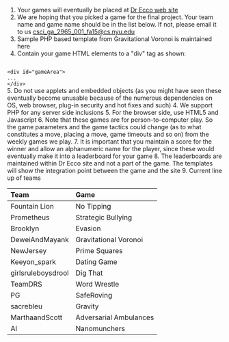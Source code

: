 1. Your games will eventually be placed at [Dr Ecco web site](http://cims.nyu.edu/drecco/index.php?task=homepage "Dr Ecco web site")
2. We are hoping that you picked a game for the final project. Your team name and game name should be in the list below. If not, please email it to us csci_ga_2965_001_fa15@cs.nyu.edu
3. Sample PHP based template from Gravitational Voronoi is maintained here
4. Contain your game HTML elements to a "div" tag as shown:
<code>
&lt;div id="gameArea"&gt;
...
&lt;/div&gt;
</code>
5. Do not use applets and embedded objects (as you might have seen these eventually become unusable because of the numerous dependencies on OS, web browser, plug-in security and hot fixes and such)
4. We support PHP for any server side inclusions
5. For the browser side, use HTML5 and Javascript
6. Note that these games are for person-to-computer play. So the game parameters and the game tactics could change (as to what constitutes a move, placing a move, game timeouts and so on) from the weekly games we play.
7. It is important that you maintain a score for the winner and allow an alphanumeric name for the player, since these would eventually make it into a leaderboard for your game
8. The leaderboards are maintained within Dr Ecco site and not a part of the game. The templates will show the integration point between the game and the site
9. Current line up of teams

|Team            | Game      |
|:----------------|:------------------|
|Fountain Lion   | No Tipping |
|Prometheus | Strategic Bullying |
|Brooklyn | Evasion |
|DeweiAndMayank | Gravitational Voronoi |
|NewJersey | Prime Squares |
|Keeyon_spark | Dating Game |
|girlsruleboysdrool| Dig That|
|TeamDRS| Word Wrestle|
|PG| SafeRoving|
|sacrebleu| Gravity|
|MarthaandScott | Adversarial Ambulances|
|AI | Nanomunchers|


